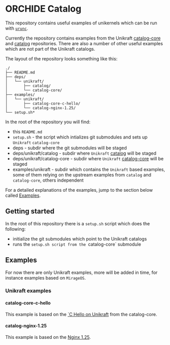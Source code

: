 # ORCHIDE Catalog

This repository contains useful examples of unikernels which can be run with [`urunc`](https://github.com/urunc-dev/urunc).

Currently the repository contains examples from the Unikraft [catalog-core](https://github.com/unikraft/catalog-core) and [catalog](https://github.com/unikraft/catalog) repositories.
There are also a number of other useful examples which are not part of the Unikraft catalogs.

The layout of the repository looks something like this:

```console
./
├── README.md
├── deps/
│   └── unikraft/
│       ├── catalog/
│       └── catalog-core/
├── examples/
│   └── unikraft/
│       ├── catalog-core-c-hello/
│       └── catalog-nginx-1.25/
└── setup.sh*

```

In the root of the repository you will find:
* this `README.md`
* `setup.sh` - the script which intializes git submodules and sets up `Unikraft` `catalog-core`
* deps - subdir where the git submodules will be staged
* deps/unikraft/catalog - subdir where `Unikraft` [catalog](https://github.com/unikraft/catalog) will be staged
* deps/unikraft/catalog-core - subdir where `Unikraft` [catalog-core](https://github.com/unikraft/catalog-core) will be staged
* examples/unikraft - subdir which contains the `Unikraft` based examples, some of them relying on the upstream examples from `catalog` and `catalog-core`, others independent

For a detailed explanations of the examples, jump to the section below called [Examples](#examples).

## Getting started

In the root of this repository there is a `setup.sh` script which does the following:

* initialize the git submodules which point to the Unikraft catalogs
* runs the `setup.sh script from the `catalog-core` submodule

## Examples

For now there are only Unikraft examples, more will be added in time, for instance examples based on `MirageOS`.

### Unikraft examples

#### catalog-core-c-hello

This example is based on the [`C Hello on Unikraft](https://github.com/unikraft/catalog-core/tree/scripts/c-hello) from the catalog-core.

#### catalog-nginx-1.25

This example is based on the [Nginx 1.25](https://github.com/unikraft/catalog/tree/main/library/nginx/1.25).


